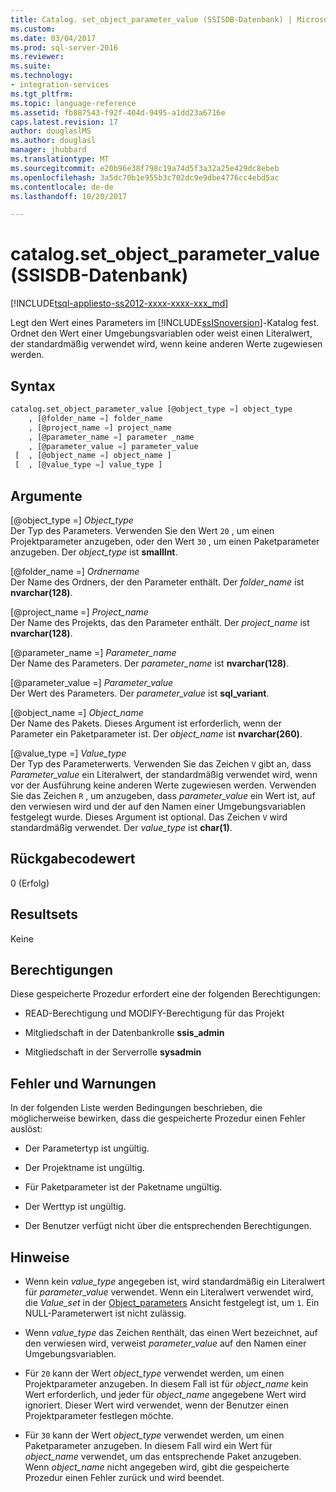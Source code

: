 ```yaml
---
title: Catalog. set_object_parameter_value (SSISDB-Datenbank) | Microsoft Docs
ms.custom: 
ms.date: 03/04/2017
ms.prod: sql-server-2016
ms.reviewer: 
ms.suite: 
ms.technology:
- integration-services
ms.tgt_pltfrm: 
ms.topic: language-reference
ms.assetid: fb887543-f92f-404d-9495-a1dd23a6716e
caps.latest.revision: 17
author: douglaslMS
ms.author: douglasl
manager: jhubbard
ms.translationtype: MT
ms.sourcegitcommit: e20b96e38f798c19a74d5f3a32a25e429dc8ebeb
ms.openlocfilehash: 3a5dc70b1e955b3c702dc9e9dbe4776cc4ebd5ac
ms.contentlocale: de-de
ms.lasthandoff: 10/20/2017

---
```

# <a name="catalogsetobjectparametervalue-ssisdb-database"></a>catalog.set_object_parameter_value (SSISDB-Datenbank)
[!INCLUDE[tsql-appliesto-ss2012-xxxx-xxxx-xxx_md](../../includes/tsql-appliesto-ss2012-xxxx-xxxx-xxx-md.md)]

  Legt den Wert eines Parameters im [!INCLUDE[ssISnoversion](../../includes/ssisnoversion-md.md)]-Katalog fest. Ordnet den Wert einer Umgebungsvariablen oder weist einen Literalwert, der standardmäßig verwendet wird, wenn keine anderen Werte zugewiesen werden.  
  
## <a name="syntax"></a>Syntax  
  
```sql  
catalog.set_object_parameter_value [@object_type =] object_type   
    , [@folder_name =] folder_name   
    , [@project_name =] project_name   
    , [@parameter_name =] parameter _name   
    , [@parameter_value =] parameter_value   
 [  , [@object_name =] object_name ]  
 [  , [@value_type =] value_type ]  
```  
  
## <a name="arguments"></a>Argumente  
 [@object_type =] *Object_type*  
 Der Typ des Parameters. Verwenden Sie den Wert `20` , um einen Projektparameter anzugeben, oder den Wert `30` , um einen Paketparameter anzugeben. Der *object_type* ist **smallInt**.  
  
 [@folder_name =] *Ordnername*  
 Der Name des Ordners, der den Parameter enthält. Der *folder_name* ist **nvarchar(128)**.  
  
 [@project_name =] *Project_name*  
 Der Name des Projekts, das den Parameter enthält. Der *project_name* ist **nvarchar(128)**.  
  
 [@parameter_name =] *Parameter_name*  
 Der Name des Parameters. Der *parameter_name* ist **nvarchar(128)**.  
  
 [@parameter_value =] *Parameter_value*  
 Der Wert des Parameters. Der *parameter_value* ist **sql_variant**.  
  
 [@object_name =] *Object_name*  
 Der Name des Pakets. Dieses Argument ist erforderlich, wenn der Parameter ein Paketparameter ist. Der *object_name* ist **nvarchar(260)**.  
  
 [@value_type =] *Value_type*  
 Der Typ des Parameterwerts. Verwenden Sie das Zeichen `V` gibt an, dass *Parameter_value* ein Literalwert, der standardmäßig verwendet wird, wenn vor der Ausführung keine anderen Werte zugewiesen werden. Verwenden Sie das Zeichen `R` , um anzugeben, dass *parameter_value* ein Wert ist, auf den verwiesen wird und der auf den Namen einer Umgebungsvariablen festgelegt wurde. Dieses Argument ist optional. Das Zeichen `V` wird standardmäßig verwendet. Der *value_type* ist **char(1)**.  
  
## <a name="return-code-value"></a>Rückgabecodewert  
 0 (Erfolg)  
  
## <a name="result-sets"></a>Resultsets  
 Keine  
  
## <a name="permissions"></a>Berechtigungen  
 Diese gespeicherte Prozedur erfordert eine der folgenden Berechtigungen:  
  
-   READ-Berechtigung und MODIFY-Berechtigung für das Projekt  
  
-   Mitgliedschaft in der Datenbankrolle **ssis_admin**  
  
-   Mitgliedschaft in der Serverrolle **sysadmin**  
  
## <a name="errors-and-warnings"></a>Fehler und Warnungen  
 In der folgenden Liste werden Bedingungen beschrieben, die möglicherweise bewirken, dass die gespeicherte Prozedur einen Fehler auslöst:  
  
-   Der Parametertyp ist ungültig.  
  
-   Der Projektname ist ungültig.  
  
-   Für Paketparameter ist der Paketname ungültig.  
  
-   Der Werttyp ist ungültig.  
  
-   Der Benutzer verfügt nicht über die entsprechenden Berechtigungen.  
  
## <a name="remarks"></a>Hinweise  
  
-   Wenn kein *value_type* angegeben ist, wird standardmäßig ein Literalwert für *parameter_value* verwendet. Wenn ein Literalwert verwendet wird, die *Value_set* in der [Object_parameters](../../integration-services/system-views/catalog-object-parameters-ssisdb-database.md) Ansicht festgelegt ist, um `1`. Ein NULL-Parameterwert ist nicht zulässig.  
  
-   Wenn *value_type* das Zeichen `R`enthält, das einen Wert bezeichnet, auf den verwiesen wird, verweist *parameter_value* auf den Namen einer Umgebungsvariablen.  
  
-   Für `20` kann der Wert *object_type* verwendet werden, um einen Projektparameter anzugeben. In diesem Fall ist für *object_name* kein Wert erforderlich, und jeder für *object_name* angegebene Wert wird ignoriert. Dieser Wert wird verwendet, wenn der Benutzer einen Projektparameter festlegen möchte.  
  
-   Für `30` kann der Wert *object_type* verwendet werden, um einen Paketparameter anzugeben. In diesem Fall wird ein Wert für *object_name* verwendet, um das entsprechende Paket anzugeben. Wenn *object_name* nicht angegeben wird, gibt die gespeicherte Prozedur einen Fehler zurück und wird beendet.  
  
  
